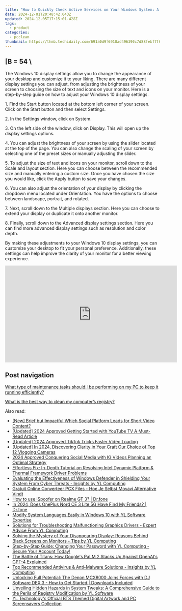 ```yaml
---
title: "How to Quickly Check Active Services on Your Windows System: A Guide by YL Software"
date: 2024-12-01T20:48:42.043Z
updated: 2024-12-05T17:15:01.428Z
tags:
  - product
categories:
  - pcclean
thumbnail: https://thmb.techidaily.com/691a0d9f6910ad496390c7d88febf7f6a054b2a526595909cdbd9daef2d1d484.jpg
---
```


## \[B = 54 \

The Windows 10 display settings allow you to change the appearance of your desktop and customize it to your liking. There are many different display settings you can adjust, from adjusting the brightness of your screen to choosing the size of text and icons on your monitor. Here is a step-by-step guide on how to adjust your Windows 10 display settings. 

1\. Find the Start button located at the bottom left corner of your screen. Click on the Start button and then select Settings.

2\. In the Settings window, click on System.

3\. On the left side of the window, click on Display. This will open up the display settings options. 

4\. You can adjust the brightness of your screen by using the slider located at the top of the page. You can also change the scaling of your screen by selecting one of the preset sizes or manually adjusting the slider.

5\. To adjust the size of text and icons on your monitor, scroll down to the Scale and layout section. Here you can choose between the recommended size and manually entering a custom size. Once you have chosen the size you would like, click the Apply button to save your changes.

6\. You can also adjust the orientation of your display by clicking the dropdown menu located under Orientation. You have the options to choose between landscape, portrait, and rotated.

7\. Next, scroll down to the Multiple displays section. Here you can choose to extend your display or duplicate it onto another monitor.

8\. Finally, scroll down to the Advanced display settings section. Here you can find more advanced display settings such as resolution and color depth. 

By making these adjustments to your Windows 10 display settings, you can customize your desktop to fit your personal preference. Additionally, these settings can help improve the clarity of your monitor for a better viewing experience.

<!-- affiliate ads begin -->
<iframe width="560" height="315" src="https://www.youtube.com/embed/nWu29cqFjZA?si=TNZyCbPq68PQ0JIb" title="YouTube video player" frameborder="0" allow="accelerometer; autoplay; clipboard-write; encrypted-media; gyroscope; picture-in-picture; web-share" referrerpolicy="strict-origin-when-cross-origin" allowfullscreen></iframe>
<!-- affiliate ads end -->

## Post navigation

[What type of maintenance tasks should I be performing on my PC to keep it running efficiently?](https://tools.techidaily.com/pcclean/products/)

[What is the best way to clean my computer’s registry?](https://tools.techidaily.com/pcclean/products/)

<ins class="adsbygoogle"
     style="display:block"
     data-ad-format="autorelaxed"
     data-ad-client="ca-pub-7571918770474297"
     data-ad-slot="1223367746"></ins>

<ins class="adsbygoogle"
     style="display:block"
     data-ad-client="ca-pub-7571918770474297"
     data-ad-slot="8358498916"
     data-ad-format="auto"
     data-full-width-responsive="true"></ins>

<span class="atpl-alsoreadstyle">Also read:</span>
<div><ul>
<li><a href="https://youtube-blog.techidaily.com/rief-but-impactful-which-social-platform-leads-for-short-video-content/"><u>[New] Brief but Impactful Which Social Platform Leads for Short Video Content?</u></a></li>
<li><a href="https://youtube-sure.techidaily.com/ed-2024-approved-getting-started-with-youtube-tv-a-must-read-article/"><u>[Updated] 2024 Approved Getting Started with YouTube TV A Must-Read Article</u></a></li>
<li><a href="https://tiktok-video-files.techidaily.com/updated-2024-approved-tiktok-tricks-faster-video-loading/"><u>[Updated] 2024 Approved TikTok Tricks Faster Video Loading</u></a></li>
<li><a href="https://facebook-video-share.techidaily.com/updated-in-2024-discovering-clarity-in-your-craft-our-choice-of-top-12-vlogging-cameras/"><u>[Updated] In 2024, Discovering Clarity in Your Craft Our Choice of Top 12 Vlogging Cameras</u></a></li>
<li><a href="https://instagram-video-recordings.techidaily.com/2024-approved-conquering-social-media-with-ig-videos-planning-an-optimal-strategy/"><u>2024 Approved Conquering Social Media with IG Videos Planning an Optimal Strategy</u></a></li>
<li><a href="https://win-dash.techidaily.com/effortless-fix-in-depth-tutorial-on-resolving-intel-dynamic-platform-and-thermal-framework-driver-problems/"><u>Effortless Fix: In-Depth Tutorial on Resolving Intel Dynamic Platform & Thermal Framework Driver Problems</u></a></li>
<li><a href="https://discover-bits.techidaily.com/evaluating-the-effectiveness-of-windows-defender-in-shielding-your-system-from-cyber-threats-insights-by-yl-computing/"><u>Evaluating the Effectiveness of Windows Defender in Shielding Your System From Cyber Threats - Insights by YL Computing</u></a></li>
<li><a href="https://discover-able.techidaily.com/gratuit-online-converteer-pcx-files-hoe-je-selbst-movavi-alternative-vindt/"><u>Gratuit Online Converteer PCX Files - Hoe Je Selbst Movavi Alternative Vindt</u></a></li>
<li><a href="https://pokemon-go-android.techidaily.com/how-to-use-ispoofer-on-realme-gt-3-drfone-by-drfone-virtual-android/"><u>How to use iSpoofer on Realme GT 3? | Dr.fone</u></a></li>
<li><a href="https://location-social.techidaily.com/in-2024-does-oneplus-nord-ce-3-lite-5g-have-find-my-friends-drfone-by-drfone-virtual-android/"><u>In 2024, Does OnePlus Nord CE 3 Lite 5G Have Find My Friends? | Dr.fone</u></a></li>
<li><a href="https://discover-bits.techidaily.com/modify-system-languages-easily-in-windows-10-with-yl-software-expertise/"><u>Modify System Languages Easily in Windows 10 with YL Software Expertise</u></a></li>
<li><a href="https://discover-bits.techidaily.com/solutions-for-troubleshooting-malfunctioning-graphics-drivers-expert-advice-from-yl-computing/"><u>Solutions for Troubleshooting Malfunctioning Graphics Drivers - Expert Advice From YL Computing</u></a></li>
<li><a href="https://discover-bits.techidaily.com/solving-the-mystery-of-your-disappearing-display-reasons-behind-black-screens-on-monitors-tips-by-yl-computing/"><u>Solving the Mystery of Your Disappearing Display: Reasons Behind Black Screens on Monitors - Tips by YL Computing</u></a></li>
<li><a href="https://discover-bits.techidaily.com/step-by-step-guide-changing-your-password-with-yl-computing-secure-your-account-today/"><u>Step-by-Step Guide: Changing Your Password with YL Computing - Secure Your Account Today!</u></a></li>
<li><a href="https://tech-revival.techidaily.com/the-battle-of-titans-how-googles-palm-2-stacks-up-against-openais-gpt-4-explained/"><u>The Battle of Titans: How Google's PaLM 2 Stacks Up Against OpenAI's GPT-4 Explained</u></a></li>
<li><a href="https://discover-bits.techidaily.com/top-recommended-antivirus-and-anti-malware-solutions-insights-by-yl-computing/"><u>Top Recommended Antivirus & Anti-Malware Solutions - Insights by YL Computing</u></a></li>
<li><a href="https://discover-bits.techidaily.com/unlocking-full-potential-the-denon-mcx8000-joins-forces-with-dj-software-dex-3-how-to-get-started-downloads-included/"><u>Unlocking Full Potential: The Denon MCX8000 Joins Forces with DJ Software DEX 3 - How to Get Started | Downloads Included</u></a></li>
<li><a href="https://discover-bits.techidaily.com/unveiling-hidden-hazards-in-system-tweaks-a-comprehensive-guide-to-the-perils-of-registry-modification-by-yl-software/"><u>Unveiling Hidden Hazards in System Tweaks: A Comprehensive Guide to the Perils of Registry Modification by YL Software</u></a></li>
<li><a href="https://discover-bits.techidaily.com/yl-technologys-official-bts-themed-digital-artwork-and-pc-screensavers-collection/"><u>YL Technology's Official BTS Themed Digital Artwork and PC Screensavers Collection</u></a></li>
</ul></div>

